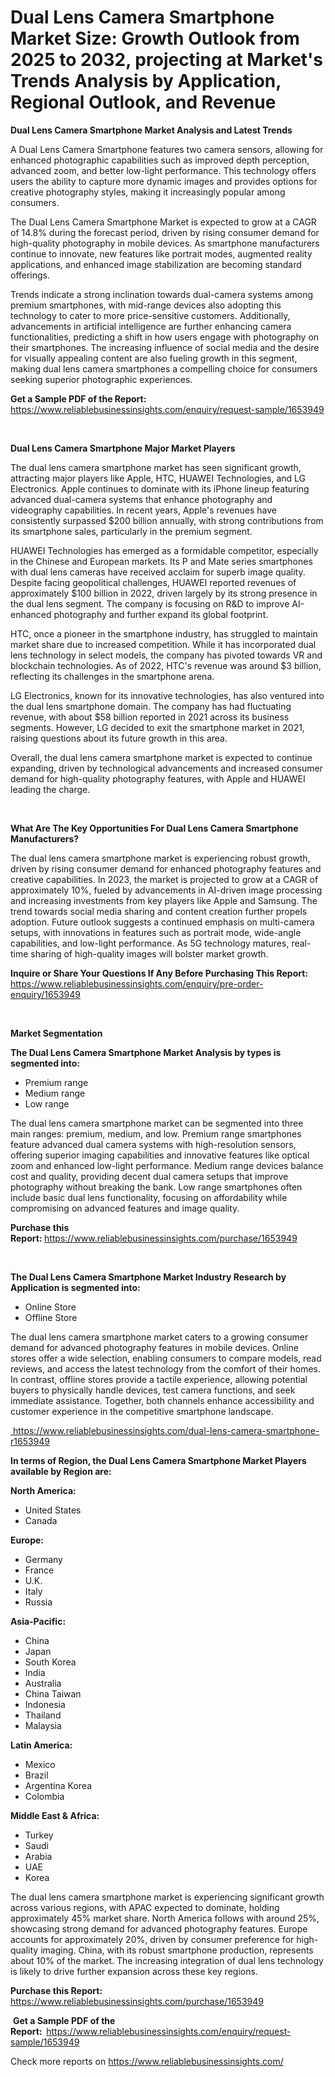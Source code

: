 <p><h1>Dual Lens Camera Smartphone Market Size: Growth Outlook from 2025 to 2032, projecting at Market's Trends Analysis by Application, Regional Outlook, and Revenue</h1></p><p><strong>Dual Lens Camera Smartphone Market Analysis and Latest Trends</strong></p>
<p><p>A Dual Lens Camera Smartphone features two camera sensors, allowing for enhanced photographic capabilities such as improved depth perception, advanced zoom, and better low-light performance. This technology offers users the ability to capture more dynamic images and provides options for creative photography styles, making it increasingly popular among consumers.</p><p>The Dual Lens Camera Smartphone Market is expected to grow at a CAGR of 14.8% during the forecast period, driven by rising consumer demand for high-quality photography in mobile devices. As smartphone manufacturers continue to innovate, new features like portrait modes, augmented reality applications, and enhanced image stabilization are becoming standard offerings. </p><p>Trends indicate a strong inclination towards dual-camera systems among premium smartphones, with mid-range devices also adopting this technology to cater to more price-sensitive customers. Additionally, advancements in artificial intelligence are further enhancing camera functionalities, predicting a shift in how users engage with photography on their smartphones. The increasing influence of social media and the desire for visually appealing content are also fueling growth in this segment, making dual lens camera smartphones a compelling choice for consumers seeking superior photographic experiences.</p></p>
<p><strong>Get a Sample PDF of the Report:&nbsp;</strong> <a href="https://www.reliablebusinessinsights.com/enquiry/request-sample/1653949?utm_campaign=2276&utm_medium=2&utm_source=Github&utm_content=ia&utm_term=06032025&utm_id=dual-lens-camera-smartphone">https://www.reliablebusinessinsights.com/enquiry/request-sample/1653949</a></p>
<p>&nbsp;</p>
<p><strong>Dual Lens Camera Smartphone Major Market Players</strong></p>
<p><p>The dual lens camera smartphone market has seen significant growth, attracting major players like Apple, HTC, HUAWEI Technologies, and LG Electronics. Apple continues to dominate with its iPhone lineup featuring advanced dual-camera systems that enhance photography and videography capabilities. In recent years, Apple's revenues have consistently surpassed $200 billion annually, with strong contributions from its smartphone sales, particularly in the premium segment.</p><p>HUAWEI Technologies has emerged as a formidable competitor, especially in the Chinese and European markets. Its P and Mate series smartphones with dual lens cameras have received acclaim for superb image quality. Despite facing geopolitical challenges, HUAWEI reported revenues of approximately $100 billion in 2022, driven largely by its strong presence in the dual lens segment. The company is focusing on R&D to improve AI-enhanced photography and further expand its global footprint.</p><p>HTC, once a pioneer in the smartphone industry, has struggled to maintain market share due to increased competition. While it has incorporated dual lens technology in select models, the company has pivoted towards VR and blockchain technologies. As of 2022, HTC's revenue was around $3 billion, reflecting its challenges in the smartphone arena.</p><p>LG Electronics, known for its innovative technologies, has also ventured into the dual lens smartphone domain. The company has had fluctuating revenue, with about $58 billion reported in 2021 across its business segments. However, LG decided to exit the smartphone market in 2021, raising questions about its future growth in this area.</p><p>Overall, the dual lens camera smartphone market is expected to continue expanding, driven by technological advancements and increased consumer demand for high-quality photography features, with Apple and HUAWEI leading the charge.</p></p>
<p>&nbsp;</p>
<p><strong>What Are The Key Opportunities For Dual Lens Camera Smartphone Manufacturers?</strong></p>
<p><p>The dual lens camera smartphone market is experiencing robust growth, driven by rising consumer demand for enhanced photography features and creative capabilities. In 2023, the market is projected to grow at a CAGR of approximately 10%, fueled by advancements in AI-driven image processing and increasing investments from key players like Apple and Samsung. The trend towards social media sharing and content creation further propels adoption. Future outlook suggests a continued emphasis on multi-camera setups, with innovations in features such as portrait mode, wide-angle capabilities, and low-light performance. As 5G technology matures, real-time sharing of high-quality images will bolster market growth.</p></p>
<p><strong>Inquire or Share Your Questions If Any Before Purchasing This Report:</strong> <a href="https://www.reliablebusinessinsights.com/enquiry/pre-order-enquiry/1653949?utm_campaign=2276&utm_medium=2&utm_source=Github&utm_content=ia&utm_term=06032025&utm_id=dual-lens-camera-smartphone">https://www.reliablebusinessinsights.com/enquiry/pre-order-enquiry/1653949</a></p>
<p>&nbsp;</p>
<p><strong>Market Segmentation</strong></p>
<p><strong>The Dual Lens Camera Smartphone Market Analysis by types is segmented into:</strong></p>
<p><ul><li>Premium range</li><li>Medium range</li><li>Low range</li></ul></p>
<p><p>The dual lens camera smartphone market can be segmented into three main ranges: premium, medium, and low. Premium range smartphones feature advanced dual camera systems with high-resolution sensors, offering superior imaging capabilities and innovative features like optical zoom and enhanced low-light performance. Medium range devices balance cost and quality, providing decent dual camera setups that improve photography without breaking the bank. Low range smartphones often include basic dual lens functionality, focusing on affordability while compromising on advanced features and image quality.</p></p>
<p><strong>Purchase this Report:&nbsp;</strong><a href="https://www.reliablebusinessinsights.com/purchase/1653949?utm_campaign=2276&utm_medium=2&utm_source=Github&utm_content=ia&utm_term=06032025&utm_id=dual-lens-camera-smartphone">https://www.reliablebusinessinsights.com/purchase/1653949</a></p>
<p>&nbsp;</p>
<p><strong>The Dual Lens Camera Smartphone Market Industry Research by Application is segmented into:</strong></p>
<p><ul><li>Online Store</li><li>Offline Store</li></ul></p>
<p><p>The dual lens camera smartphone market caters to a growing consumer demand for advanced photography features in mobile devices. Online stores offer a wide selection, enabling consumers to compare models, read reviews, and access the latest technology from the comfort of their homes. In contrast, offline stores provide a tactile experience, allowing potential buyers to physically handle devices, test camera functions, and seek immediate assistance. Together, both channels enhance accessibility and customer experience in the competitive smartphone landscape.</p></p>
<p><a href="https://www.reliablebusinessinsights.com/dual-lens-camera-smartphone-r1653949?utm_campaign=2276&utm_medium=2&utm_source=Github&utm_content=ia&utm_term=06032025&utm_id=dual-lens-camera-smartphone">&nbsp;https://www.reliablebusinessinsights.com/dual-lens-camera-smartphone-r1653949</a></p>
<p><strong>In terms of Region, the Dual Lens Camera Smartphone Market Players available by Region are:</strong></p>
<p>
    <p> <strong> North America: </strong>
        <ul>
            <li>United States</li>
            <li>Canada</li>
        </ul>
        </p> 
    <p> <strong> Europe: </strong>
        <ul>
            <li>Germany</li>
            <li>France</li>
            <li>U.K.</li>
            <li>Italy</li>
            <li>Russia</li>
        </ul>
        </p> 
    <p> <strong> Asia-Pacific: </strong>
        <ul>
            <li>China</li>
            <li>Japan</li>
            <li>South Korea</li>
            <li>India</li>
            <li>Australia</li>
            <li>China Taiwan</li>
            <li>Indonesia</li>
            <li>Thailand</li>
            <li>Malaysia</li>
        </ul>
        </p> 
    <p> <strong> Latin America: </strong>
        <ul>
            <li>Mexico</li>
            <li>Brazil</li>
            <li>Argentina Korea</li>
            <li>Colombia</li>
        </ul>
        </p> 
    <p> <strong> Middle East & Africa: </strong>
        <ul>
            <li>Turkey</li>
            <li>Saudi</li>
            <li>Arabia</li>
            <li>UAE</li>
            <li>Korea</li>
        </ul>
    </p>
    </p>
<p><p>The dual lens camera smartphone market is experiencing significant growth across various regions, with APAC expected to dominate, holding approximately 45% market share. North America follows with around 25%, showcasing strong demand for advanced photography features. Europe accounts for approximately 20%, driven by consumer preference for high-quality imaging. China, with its robust smartphone production, represents about 10% of the market. The increasing integration of dual lens technology is likely to drive further expansion across these key regions.</p></p>
<p><strong>Purchase this Report: </strong><a href="https://www.reliablebusinessinsights.com/purchase/1653949?utm_campaign=2276&utm_medium=2&utm_source=Github&utm_content=ia&utm_term=06032025&utm_id=dual-lens-camera-smartphone">https://www.reliablebusinessinsights.com/purchase/1653949</a></p>
<p>&nbsp;<strong>Get a Sample PDF of the Report:&nbsp;&nbsp;</strong><a href="https://www.reliablebusinessinsights.com/enquiry/request-sample/1653949?utm_campaign=2276&utm_medium=2&utm_source=Github&utm_content=ia&utm_term=06032025&utm_id=dual-lens-camera-smartphone">https://www.reliablebusinessinsights.com/enquiry/request-sample/1653949</a></p>
<p><strong></strong></p>
<p>Check more reports on <a href="https://www.reliablebusinessinsights.com/?utm_campaign=2276&utm_medium=2&utm_source=Github&utm_content=ia&utm_term=06032025&utm_id=dual-lens-camera-smartphone">https://www.reliablebusinessinsights.com/</a></p>